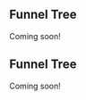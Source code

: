 <!-- --8<-- [start:usage] -->
## Funnel Tree
Coming soon!
<!-- ### Simple
=== "dx"

    ```python
    dx.funnel_tree(df, ...)
    ```
    ![](../screenshots/plotting_funnel_tree_simple1.png)

=== "pd.options.plotting.backend = 'dx'"

    !!! info "Make sure you [enable `dx` as a pandas plotting backend](../plotting/overview.md#enabling-pandas-plotting-backend) first."

    ```python
    df.plot(kind='funnel_tree', x='keyword_column', y='integer_column')
    ```
    ![](../screenshots/plotting_funnel_tree_simple1_pd.png)

### Customized

=== "dx"

    ```python
    dx.funnel_tree(
        df, 
        ...
    )
    ```
    ![](../screenshots/plotting_funnel_tree_custom1.png)

=== "pd.options.plotting.backend = 'dx'"

    !!! info "Make sure you [enable `dx` as a pandas plotting backend](../plotting/overview.md#enabling-pandas-plotting-backend) first."

    ```python
    df.plot(
        kind='funnel_tree',
        ...
    )
    ```
    ![](../screenshots/plotting_funnel_tree_custom1_pd.png) -->

<!-- --8<-- [end:usage] -->

<!-- --8<-- [start:ref] -->
## Funnel Tree
Coming soon!
<!-- ::: src.dx.plotting.dex.funnel_tree -->
<!-- --8<-- [end:ref] -->